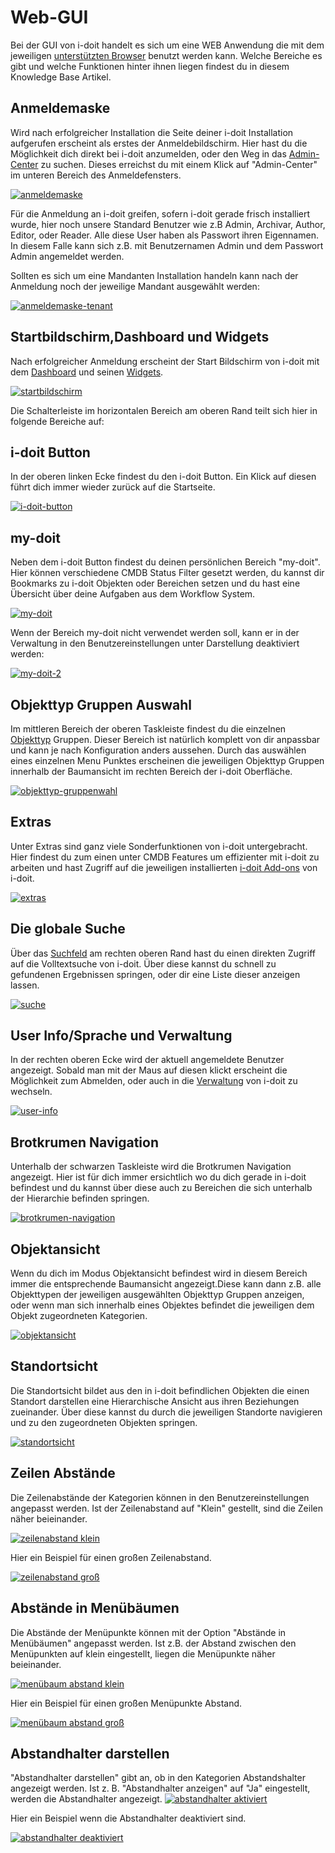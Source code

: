 # Web-GUI

Bei der GUI von i-doit handelt es sich um eine WEB Anwendung die mit dem jeweiligen [unterstützten Browser](../installation/systemvoraussetzungen.md) benutzt werden kann. Welche Bereiche es gibt und welche Funktionen hinter ihnen liegen findest du in diesem Knowledge Base Artikel.

## Anmeldemaske

Wird nach erfolgreicher Installation die Seite deiner i-doit Installation aufgerufen erscheint als erstes der Anmeldebildschirm. Hier hast du die Möglichkeit dich direkt bei i-doit anzumelden, oder den Weg in das [Admin-Center](../administration/admin-center.md) zu suchen. Dieses erreichst du mit einem Klick auf "Admin-Center" im unteren Bereich des Anmeldefensters.

[![anmeldemaske](../assets/images/de/grundlagen/web-gui/1-web-gui.png)](../assets/images/de/grundlagen/web-gui/1-web-gui.png)

Für die Anmeldung an i-doit greifen, sofern i-doit gerade frisch installiert wurde, hier noch unsere Standard Benutzer wie z.B Admin, Archivar, Author, Editor, oder Reader. Alle diese User haben als Passwort ihren Eigennamen. In diesem Falle kann sich z.B. mit Benutzernamen Admin und dem Passwort Admin angemeldet werden.

Sollten es sich um eine Mandanten Installation handeln kann nach der Anmeldung noch der jeweilige Mandant ausgewählt werden:

[![anmeldemaske-tenant](../assets/images/de/grundlagen/web-gui/2-web-gui.png)](../assets/images/de/grundlagen/web-gui/2-web-gui.png)

## Startbildschirm,Dashboard und Widgets

Nach erfolgreicher Anmeldung erscheint der Start Bildschirm von i-doit mit dem [Dashboard](dashboard-und-widgets.md) und seinen [Widgets](dashboard-und-widgets.md).

[![startbildschirm](../assets/images/de/grundlagen/web-gui/3-web-gui.png)](../assets/images/de/grundlagen/web-gui/3-web-gui.png)

Die Schalterleiste im horizontalen Bereich am oberen Rand teilt sich hier in folgende Bereiche auf:

## i-doit Button

In der oberen linken Ecke findest du den i-doit Button. Ein Klick auf diesen führt dich immer wieder zurück auf die Startseite.

[![i-doit-button](../assets/images/de/grundlagen/web-gui/4-web-gui.png)](../assets/images/de/grundlagen/web-gui/4-web-gui.png)

## my-doit

Neben dem i-doit Button findest du deinen persönlichen Bereich "my-doit". Hier können verschiedene CMDB Status Filter gesetzt werden, du kannst dir Bookmarks zu i-doit Objekten oder Bereichen setzen und du hast eine Übersicht über deine Aufgaben aus dem Workflow System.

[![my-doit](../assets/images/de/grundlagen/web-gui/5-web-gui.png)](../assets/images/de/grundlagen/web-gui/5-web-gui.png)

Wenn der Bereich my-doit nicht verwendet werden soll, kann er in der Verwaltung in den Benutzereinstellungen unter Darstellung deaktiviert werden:

[![my-doit-2](../assets/images/de/grundlagen/web-gui/6-web-gui.png)](../assets/images/de/grundlagen/web-gui/6-web-gui.png)

## Objekttyp Gruppen Auswahl

Im mittleren Bereich der oberen Taskleiste findest du die einzelnen [Objekttyp](zurodnung-von-kategorien-zu-objekttypen.md) Gruppen. Dieser Bereich ist natürlich komplett von dir anpassbar und kann je nach Konfiguration anders aussehen. Durch das auswählen eines einzelnen Menu Punktes erscheinen die jeweiligen Objekttyp Gruppen innerhalb der Baumansicht im rechten Bereich der i-doit Oberfläche.

[![objekttyp-gruppenwahl](../assets/images/de/grundlagen/web-gui/7-web-gui.png)](../assets/images/de/grundlagen/web-gui/7-web-gui.png)

## Extras

Unter Extras sind ganz viele Sonderfunktionen von i-doit untergebracht. Hier findest du zum einen unter CMDB Features um effizienter mit i-doit zu arbeiten und hast Zugriff auf die jeweiligen installierten [i-doit Add-ons](../i-doit-add-ons/i-diary.md) von i-doit.

[![extras](../assets/images/de/grundlagen/web-gui/8-web-gui.png)](../assets/images/de/grundlagen/web-gui/8-web-gui.png)

## Die globale Suche

Über das [Suchfeld](../effizientes-dokumentieren/suche.md) am rechten oberen Rand hast du einen direkten Zugriff auf die Volltextsuche von i-doit. Über diese kannst du schnell zu gefundenen Ergebnissen springen, oder dir eine Liste dieser anzeigen lassen.

[![suche](../assets/images/de/grundlagen/web-gui/9-web-gui.png)](../assets/images/de/grundlagen/web-gui/9-web-gui.png)

## User Info/Sprache und Verwaltung

In der rechten oberen Ecke wird der aktuell angemeldete Benutzer angezeigt. Sobald man mit der Maus auf diesen klickt erscheint die Möglichkeit zum Abmelden, oder auch in die [Verwaltung](../administration/verwaltung/index.md) von i-doit zu wechseln.

[![user-info](../assets/images/de/grundlagen/web-gui/10-web-gui.png)](../assets/images/de/grundlagen/web-gui/10-web-gui.png)

## Brotkrumen Navigation

Unterhalb der schwarzen Taskleiste wird die Brotkrumen Navigation angezeigt. Hier ist für dich immer ersichtlich wo du dich gerade in i-doit befindest und du kannst über diese auch zu Bereichen die sich unterhalb der Hierarchie befinden springen.

[![brotkrumen-navigation](../assets/images/de/grundlagen/web-gui/11-web-gui.png)](../assets/images/de/grundlagen/web-gui/11-web-gui.png)

## Objektansicht

Wenn du dich im Modus Objektansicht befindest wird in diesem Bereich immer die entsprechende Baumansicht angezeigt.Diese kann dann z.B. alle Objekttypen der jeweiligen ausgewählten Objekttyp Gruppen anzeigen, oder wenn man sich innerhalb eines Objektes befindet die jeweiligen dem Objekt zugeordneten Kategorien.

[![objektansicht](../assets/images/de/grundlagen/web-gui/12-web-gui.png)](../assets/images/de/grundlagen/web-gui/12-web-gui.png)

## Standortsicht

Die Standortsicht bildet aus den in i-doit befindlichen Objekten die einen Standort darstellen eine Hierarchische Ansicht aus ihren Beziehungen zueinander. Über diese kannst du durch die jeweiligen Standorte navigieren und zu den zugeordneten Objekten springen.

[![standortsicht](../assets/images/de/grundlagen/web-gui/13-web-gui.png)](../assets/images/de/grundlagen/web-gui/13-web-gui.png)

## Zeilen Abstände

Die Zeilenabstände der Kategorien können in den Benutzereinstellungen angepasst werden.
Ist der Zeilenabstand auf "Klein" gestellt, sind die Zeilen näher beieinander.

[![zeilenabstand klein](../assets/images/de/grundlagen/web-gui/14-gui.png)](../assets/images/de/grundlagen/web-gui/14-gui.png)

Hier ein Beispiel für einen großen Zeilenabstand.

[![zeilenabstand groß](../assets/images/de/grundlagen/web-gui/15-gui.png)](../assets/images/de/grundlagen/web-gui/15-gui.png)

## Abstände in Menübäumen

Die Abstände der Menüpunkte können mit der Option "Abstände in Menübäumen" angepasst werden.
Ist z.B. der Abstand zwischen den Menüpunkten auf klein eingestellt, liegen die Menüpunkte näher beieinander.

[![menübaum abstand klein](../assets/images/de/grundlagen/web-gui/16-gui.png)](../assets/images/de/grundlagen/web-gui/16-gui.png)

Hier ein Beispiel für einen großen Menüpunkte Abstand.

[![menübaum abstand groß](../assets/images/de/grundlagen/web-gui/17-gui.png)](../assets/images/de/grundlagen/web-gui/17-gui.png)

## Abstandhalter darstellen

"Abstandhalter darstellen" gibt an, ob in den Kategorien Abstandshalter angezeigt werden.
Ist z. B. "Abstandhalter anzeigen" auf "Ja" eingestellt, werden die Abstandhalter angezeigt.
[![abstandhalter aktiviert](../assets/images/en/basics/web-gui/16-gui.png)](../assets/images/en/basics/web-gui/16-gui.png)

Hier ein Beispiel wenn die Abstandhalter deaktiviert sind.

[![abstandhalter deaktiviert](../assets/images/en/basics/web-gui/17-gui.png)](../assets/images/en/basics/web-gui/17-gui.png)
